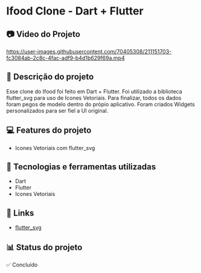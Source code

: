# Ifood Clone - Dart + Flutter
## 📷 Video do Projeto

https://user-images.githubusercontent.com/70405308/211151703-fc3084ab-2c8c-4fac-adf9-b4d1b629f69a.mp4

## 📝 Descrição do projeto
Esse clone do Ifood foi feito em Dart + Flutter. Foi utilizado a biblioteca flutter_svg para uso de Icones Vetoriais. Para finalizar, todos os dados foram pegos de modelo dentro do própio aplicativo. Foram criados Widgets personalizados para ser fiel a UI original.

## 💻 Features do projeto
* Icones Vetoriais com flutter_svg

## 🚀 Tecnologias e ferramentas utilizadas
* Dart
* Flutter
* Icones Vetoriais

## 📌 Links
* [flutter_svg](https://pub.dev/packages/flutter_svg)

## 📊 Status do projeto
✅ Concluído

